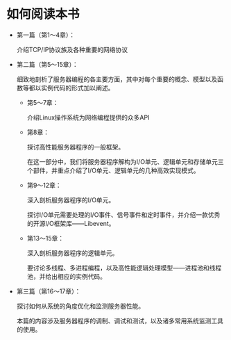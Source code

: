 # 如何阅读本书

- 第一篇（第1～4章）：

  介绍TCP/IP协议族及各种重要的网络协议  

- 第二篇（第5～15章）：

  细致地剖析了服务器编程的各主要方面，其中对每个重要的概念、模型以及函数等都以实例代码的形式加以阐述。  

  - 第5～7章：

    介绍Linux操作系统为网络编程提供的众多API

  - 第8章：

    探讨高性能服务器程序的一般框架。

    在这一部分中，我们将服务器程序解构为I/O单元、逻辑单元和存储单元三个部件，并重点介绍了I/O单元、逻辑单元的几种高效实现模式。  

  - 第9～12章：

    深入剖析服务器程序的I/O单元。

    探讨I/O单元需要处理的I/O事件、信号事件和定时事件，并介绍一款优秀的开源I/O框架库——Libevent。

  - 第13～15章：

    深入剖析服务器程序的逻辑单元。

    要讨论多线程、多进程编程，以及高性能逻辑处理模型——进程池和线程池，并给出相应的实例代码。

- 第三篇（第16～17章）：

  探讨如何从系统的角度优化和监测服务器性能。

  本篇的内容涉及服务器程序的调制、调试和测试，以及诸多常用系统监测工具的使用。

 